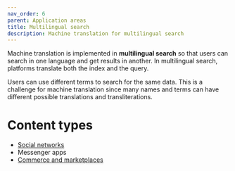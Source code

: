 ```yaml
---
nav_order: 6
parent: Application areas
title: Multilingual search
description: Machine translation for multilingual search
---
```


Machine translation is implemented in **multilingual search** so that users can search in one language and get results in another.
In multilingual search, platforms translate both the index and the query.

Users can use different terms to search for the same data.
This is a challenge for machine translation since many names and terms can have different possible translations and transliterations.


# Content types

- [Social networks](/social-networks)
- Messenger apps
- [Commerce and marketplaces](/commerce-and-marketplaces)

